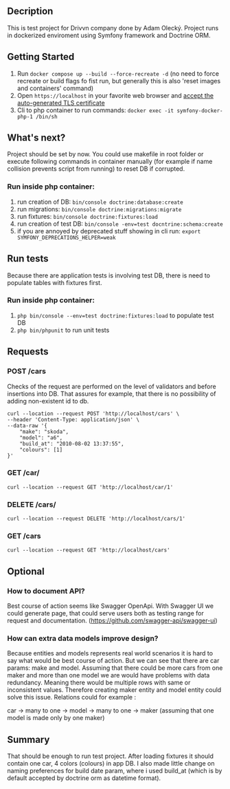 ## Decription
This is test project for Drivvn company done by Adam Olecký. Project runs in dockerized enviroment using Symfony framework and Doctrine ORM.

## Getting Started

1. Run `docker compose up --build --force-recreate -d` (no need to force recreate or build flags fo fist run, but generally this is also 'reset images and containers' command)
2. Open `https://localhost` in your favorite web browser and [accept the auto-generated TLS certificate](https://stackoverflow.com/a/15076602/1352334)
3. Cli to php container to run commands: `docker exec -it symfony-docker-php-1 /bin/sh`

## What's next?

Project should be set by now. You could use makefile in root folder or execute following commands in container manually (for example if name collision prevents script from running) to reset DB if corrupted. 

### Run inside php container:
1. run creation of DB: `bin/console doctrine:database:create`
2. run migrations: `bin/console doctrine:migrations:migrate`
3. run fixtures: `bin/console doctrine:fixtures:load`
4. run creation of test DB: `bin/console -env=test docntrine:schema:create`
5. if you are annoyed by deprecated stuff showing in cli run: `export SYMFONY_DEPRECATIONS_HELPER=weak`

## Run tests

Because there are application tests is involving test DB, there is need to populate tables with fixtures first.

### Run inside php container:
1. `php bin/console --env=test doctrine:fixtures:load` to populate test DB
2. `php bin/phpunit` to run unit tests

## Requests
### POST /cars
Checks of the request are performed on the level of validators and before insertions into DB. That assures for example, that there is no possibility of adding non-existent id to db. 

```
curl --location --request POST 'http://localhost/cars' \
--header 'Content-Type: application/json' \
--data-raw '{
    "make": "skoda",
    "model": "a6",
    "build_at": "2010-08-02 13:37:55",
    "colours": [1]
}'
```
### GET /car/<id>
```
curl --location --request GET 'http://localhost/car/1'
```
### DELETE /cars/<id>
```
curl --location --request DELETE 'http://localhost/cars/1'
```
### GET /cars
```
curl --location --request GET 'http://localhost/cars'
```

## Optional

### How to document API? 
Best course of action seems like Swagger OpenApi. With Swagger UI we could generate page, that could serve users both as testing range for request and documentation. (https://github.com/swagger-api/swagger-ui)

### How can extra data models improve design? 
Because entities and models represents real world scenarios it is hard to say what would be best course of action. But we can see that there are car params: make and model. Assuming that there could be more cars from one maker and more than one model we are would have problems with data redundancy. Meaning there would be multiple rows with same or inconsistent values. Therefore creating maker entity and model entity could solve this issue. Relations could for example : 

car -> many to one -> model -> many to one -> maker (assuming that one model is made only by one maker)

## Summary
That should be enough to run test project. After loading fixtures it should contain one car, 4 colors (colours) in app DB. I also made little change on naming preferences for build date param, where i used build_at (which is by default accepted by doctrine orm as datetime format). 
